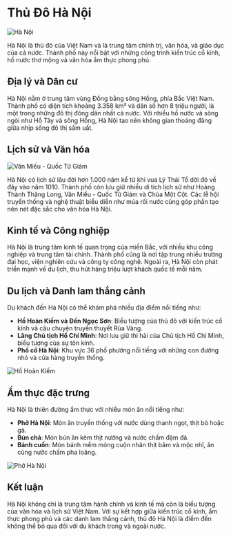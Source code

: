 # Thủ Đô Hà Nội

![Hà Nội](https://upload.wikimedia.org/wikipedia/commons/thumb/1/10/Hanoi_Skyline_-_NKS.jpg/1920px-Hanoi_Skyline_-_NKS.jpg)

Hà Nội là thủ đô của Việt Nam và là trung tâm chính trị, văn hóa, và giáo dục của cả nước. Thành phố này nổi bật với những công trình kiến trúc cổ kính, hồ nước thơ mộng và văn hóa ẩm thực phong phú.

## Địa lý và Dân cư

Hà Nội nằm ở trung tâm vùng Đồng bằng sông Hồng, phía Bắc Việt Nam. Thành phố có diện tích khoảng 3.358 km² và dân số hơn 8 triệu người, là một trong những đô thị đông dân nhất cả nước. Với nhiều hồ nước và sông ngòi như Hồ Tây và sông Hồng, Hà Nội tạo nên không gian thoáng đãng giữa nhịp sống đô thị sầm uất.

## Lịch sử và Văn hóa

![Văn Miếu - Quốc Tử Giám](https://upload.wikimedia.org/wikipedia/commons/thumb/3/39/Hanoi_Temple_of_Literature_%28cropped%29.jpg/1920px-Hanoi_Temple_of_Literature_%28cropped%29.jpg)

Hà Nội có lịch sử lâu đời hơn 1.000 năm kể từ khi vua Lý Thái Tổ dời đô về đây vào năm 1010. Thành phố còn lưu giữ nhiều di tích lịch sử như Hoàng Thành Thăng Long, Văn Miếu - Quốc Tử Giám và Chùa Một Cột. Các lễ hội truyền thống và nghệ thuật biểu diễn như múa rối nước cũng góp phần tạo nên nét đặc sắc cho văn hóa Hà Nội.

## Kinh tế và Công nghiệp

Hà Nội là trung tâm kinh tế quan trọng của miền Bắc, với nhiều khu công nghiệp và trung tâm tài chính. Thành phố cũng là nơi tập trung nhiều trường đại học, viện nghiên cứu và công ty công nghệ. Ngoài ra, Hà Nội còn phát triển mạnh về du lịch, thu hút hàng triệu lượt khách quốc tế mỗi năm.

## Du lịch và Danh lam thắng cảnh

Du khách đến Hà Nội có thể khám phá nhiều địa điểm nổi tiếng như:
- **Hồ Hoàn Kiếm và Đền Ngọc Sơn**: Biểu tượng của thủ đô với kiến trúc cổ kính và câu chuyện truyền thuyết Rùa Vàng.
- **Lăng Chủ tịch Hồ Chí Minh**: Nơi lưu giữ thi hài của Chủ tịch Hồ Chí Minh, biểu tượng của sự tôn kính.
- **Phố cổ Hà Nội**: Khu vực 36 phố phường nổi tiếng với những con đường nhỏ và cửa hàng truyền thống.

![Hồ Hoàn Kiếm](https://upload.wikimedia.org/wikipedia/commons/8/88/Hoan_kiem_lake_huc_bridge_hanoi_2007_01.jpg)

## Ẩm thực đặc trưng

Hà Nội là thiên đường ẩm thực với nhiều món ăn nổi tiếng như:
- **Phở Hà Nội**: Món ăn truyền thống với nước dùng thanh ngọt, thịt bò hoặc gà.
- **Bún chả**: Món bún ăn kèm thịt nướng và nước chấm đậm đà.
- **Bánh cuốn**: Món bánh mềm mỏng cuộn nhân thịt băm và mộc nhĩ, ăn cùng nước chấm pha loãng.

![Phở Hà Nội](https://upload.wikimedia.org/wikipedia/commons/thumb/9/99/Ph%E1%BB%9F_b%C3%B2%2C_C%E1%BA%A7u_Gi%E1%BA%A5y%2C_H%C3%A0_N%E1%BB%99i.jpg/1920px-Ph%E1%BB%9F_b%C3%B2%2C_C%E1%BA%A7u_Gi%E1%BA%A5y%2C_H%C3%A0_N%E1%BB%99i.jpg)

## Kết luận

Hà Nội không chỉ là trung tâm hành chính và kinh tế mà còn là biểu tượng của văn hóa và lịch sử Việt Nam. Với sự kết hợp giữa kiến trúc cổ kính, ẩm thực phong phú và các danh lam thắng cảnh, thủ đô Hà Nội là điểm đến không thể bỏ qua đối với du khách trong và ngoài nước.

